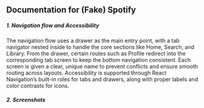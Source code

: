 ## Documentation for (Fake) Spotify
##### 1. Navigation flow and Accessibility
The navigation flow uses a drawer as the main entry point, with a tab navigator nested inside to handle the core sections like Home, Search, and Library. From the drawer, certain routes such as Profile redirect into the corresponding tab screen to keep the bottom navigation consistent. Each screen is given a clear, unique name to prevent conflicts and ensure smooth routing across layouts. Accessibility is supported through React Navigation’s built-in roles for tabs and drawers, along with proper labels and color contrasts for icons.
##### 2. Screenshots

